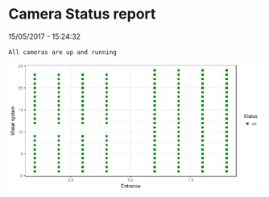 Camera Status report
================
15/05/2017 - 15:24:32

    All cameras are up and running

![](camreport_files/figure-markdown_github/unnamed-chunk-2-1.png)
